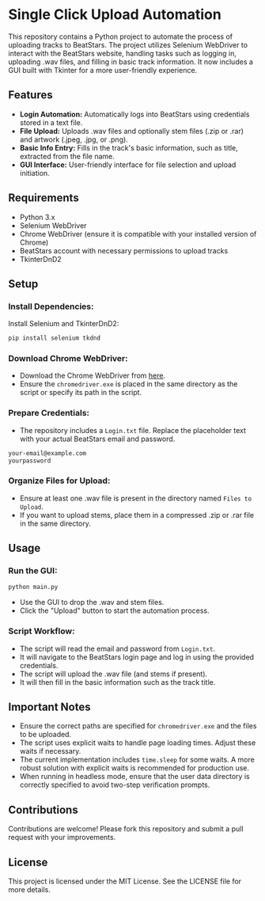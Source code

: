 # Single Click Upload Automation

This repository contains a Python project to automate the process of uploading tracks to BeatStars. The project utilizes Selenium WebDriver to interact with the BeatStars website, handling tasks such as logging in, uploading .wav files, and filling in basic track information. It now includes a GUI built with Tkinter for a more user-friendly experience.

## Features

- **Login Automation:** Automatically logs into BeatStars using credentials stored in a text file.
- **File Upload:** Uploads .wav files and optionally stem files (.zip or .rar) and artwork (.jpeg, .jpg, or .png).
- **Basic Info Entry:** Fills in the track's basic information, such as title, extracted from the file name.
- **GUI Interface:** User-friendly interface for file selection and upload initiation.

## Requirements

- Python 3.x
- Selenium WebDriver
- Chrome WebDriver (ensure it is compatible with your installed version of Chrome)
- BeatStars account with necessary permissions to upload tracks
- TkinterDnD2

## Setup

### Install Dependencies:

Install Selenium and TkinterDnD2:

```sh
pip install selenium tkdnd
```

### Download Chrome WebDriver:

- Download the Chrome WebDriver from [here](https://sites.google.com/a/chromium.org/chromedriver/downloads).
- Ensure the `chromedriver.exe` is placed in the same directory as the script or specify its path in the script.

### Prepare Credentials:

- The repository includes a `Login.txt` file. Replace the placeholder text with your actual BeatStars email and password.

```txt
your-email@example.com
yourpassword
```

### Organize Files for Upload:

- Ensure at least one .wav file is present in the directory named `Files to Upload`.
- If you want to upload stems, place them in a compressed .zip or .rar file in the same directory.

## Usage

### Run the GUI:

```sh
python main.py
```

- Use the GUI to drop the .wav and stem files.
- Click the "Upload" button to start the automation process.

### Script Workflow:

- The script will read the email and password from `Login.txt`.
- It will navigate to the BeatStars login page and log in using the provided credentials.
- The script will upload the .wav file (and stems if present).
- It will then fill in the basic information such as the track title.

## Important Notes

- Ensure the correct paths are specified for `chromedriver.exe` and the files to be uploaded.
- The script uses explicit waits to handle page loading times. Adjust these waits if necessary.
- The current implementation includes `time.sleep` for some waits. A more robust solution with explicit waits is recommended for production use.
- When running in headless mode, ensure that the user data directory is correctly specified to avoid two-step verification prompts.

## Contributions

Contributions are welcome! Please fork this repository and submit a pull request with your improvements.

## License

This project is licensed under the MIT License. See the LICENSE file for more details.

